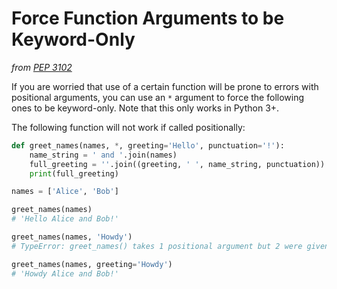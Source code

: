 # Force Function Arguments to be Keyword-Only

*from [PEP 3102](https://www.python.org/dev/peps/pep-3102/)*

If you are worried that use of a certain function will be prone to errors with positional arguments, you can use an `*` argument to force the following ones to be keyword-only. Note that this only works in Python 3+.

The following function will not work if called positionally:
```python
def greet_names(names, *, greeting='Hello', punctuation='!'):
	name_string = ' and '.join(names)
	full_greeting = ''.join((greeting, ' ', name_string, punctuation))
	print(full_greeting)

names = ['Alice', 'Bob']

greet_names(names)
# 'Hello Alice and Bob!'

greet_names(names, 'Howdy')
# TypeError: greet_names() takes 1 positional argument but 2 were given

greet_names(names, greeting='Howdy')
# 'Howdy Alice and Bob!'
```
